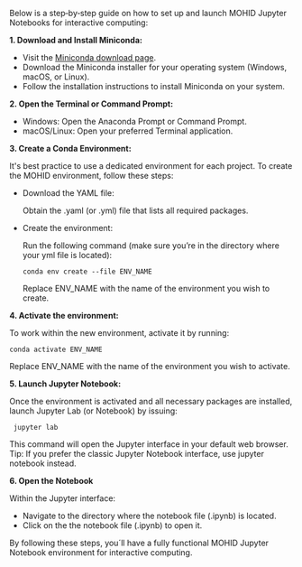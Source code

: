 Below is a step‐by‐step guide on how to set up and launch MOHID Jupyter Notebooks for interactive computing:

**1. Download and Install Miniconda:**

- Visit the [Miniconda download page](https://docs.anaconda.com/miniconda/install/).
- Download the Miniconda installer for your operating system (Windows, macOS, or Linux).
- Follow the installation instructions to install Miniconda on your system.

**2. Open the Terminal or Command Prompt:**

- Windows: Open the Anaconda Prompt or Command Prompt.
- macOS/Linux: Open your preferred Terminal application.


**3. Create a Conda Environment:**

It's best practice to use a dedicated environment for each project. To create the MOHID environment, follow these steps:

- Download the YAML file:
  
  Obtain the .yaml (or .yml) file that lists all required packages.

- Create the environment:
  
  Run the following command (make sure you’re in the directory where your yml file is located):


      conda env create --file ENV_NAME

  Replace ENV_NAME with the name of the environment you wish to create.

  
**4. Activate the environment:**

To work within the new environment, activate it by running:

    conda activate ENV_NAME

Replace ENV_NAME with the name of the environment you wish to activate.

**5. Launch Jupyter Notebook:**

Once the environment is activated and all necessary packages are installed, launch Jupyter Lab (or Notebook) by issuing:

     jupyter lab

This command will open the Jupyter interface in your default web browser.
Tip: If you prefer the classic Jupyter Notebook interface, use jupyter notebook instead.

**6. Open the Notebook**

Within the Jupyter interface:
- Navigate to the directory where the notebook file (.ipynb) is located.
- Click on the the notebook file (.ipynb) to open it.

By following these steps, you´ll have a fully functional MOHID Jupyter Notebook environment for interactive computing. 


